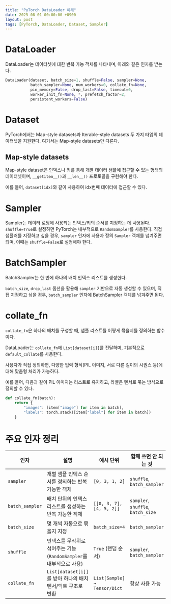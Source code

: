 ```yaml
---
title: "PyTorch DataLoader 이해"
date: 2025-08-01 00:00:00 +0900
layout: post
tags: [PyTorch, DataLoader, Dataset, Sampler]
---
```

# DataLoader

DataLoader는 데이터셋에 대한 반복 가능 객체를 나타내며, 아래와 같은 인자를 받는다.

```python
DataLoader(dataset, batch_size=1, shuffle=False, sampler=None,
           batch_sampler=None, num_workers=0, collate_fn=None,
           pin_memory=False, drop_last=False, timeout=0,
           worker_init_fn=None, *, prefetch_factor=2,
           persistent_workers=False)
```

# Dataset

PyTorch에서는 Map-style datasets과 Iterable-style datasets 두 가지 타입의 데이터셋을 지원한다. 여기서는 Map-style datasets만 다룬다.

## Map-style datasets

Map-style dataset은 인덱스나 키를 통해 개별 데이터 샘플에 접근할 수 있는 형태의 데이터셋이며, `__getitem__()`과 `__len__()` 프로토콜을 구현해야 한다.

예를 들어, `dataset[idx]`와 같이 사용하여 idx번째 데이터에 접근할 수 있다.

# Sampler

Sampler는 데이터 로딩에 사용되는 인덱스/키의 순서를 지정하는 데 사용된다. `shuffle=True`로 설정하면 PyTorch는 내부적으로 `RandomSampler`를 사용한다. 직접 샘플러를 지정하고 싶을 경우, `sampler` 인자에 사용자 정의 `Sampler` 객체를 넘겨주면 되며, 이때는 `shuffle=False`로 설정해야 한다.

# BatchSampler

BatchSampler는 한 번에 하나의 배치 인덱스 리스트를 생성한다.

`batch_size`, `drop_last` 옵션을 활용해 `sampler` 기반으로 자동 생성할 수 있으며, 직접 지정하고 싶을 경우, `batch_sampler` 인자에 BatchSampler 객체를 넘겨주면 된다.

# collate_fn

`collate_fn`은 하나의 배치를 구성할 때, 샘플 리스트를 어떻게 묶을지를 정의하는 함수이다. 

DataLoader는 `collate_fn`에 `List[dataset[i]]`를 전달하며, 기본적으로 `default_collate`를 사용한다.

사용자가 직접 정의하면, 다양한 입력 형식(PIL 이미지, 서로 다른 길이의 시퀀스 등)에 대해 맞춤형 처리가 가능하다.

예를 들어, 다음과 같이 PIL 이미지는 리스트로 유지하고, 라벨은 텐서로 묶는 방식으로 정의할 수 있다.

```python
def collate_fn(batch):
    return {
        "images": [item["image"] for item in batch],
        "labels": torch.stack([item["label"] for item in batch])
    }
```

# 주요 인자 정리

| 인자 | 설명 | 예시 단위 | 함께 쓰면 안 되는 것 |
| --- | --- | --- | --- |
| `sampler` | 개별 샘플 인덱스 순서를 정의하는 반복 가능한 객체 | `[0, 3, 1, 2]` | `shuffle`, `batch_sampler` |
| `batch_sampler` | 배치 단위의 인덱스 리스트를 생성하는 반복 가능한 객체 | `[[0, 3, 7], [4, 5, 2]]` | `sampler`, `shuffle`, `batch_size` |
| `batch_size` | 몇 개씩 자동으로 묶을지 지정 | `batch_size=4` | `batch_sampler` |
| `shuffle` | 인덱스를 무작위로 섞어주는 기능 (`RandomSampler`를 내부적으로 사용) | `True` (랜덤 순서) | `sampler`, `batch_sampler` |
| `collate_fn` | `List[dataset[i]]`를 받아 하나의 배치 텐서/딕트 구조로 변환 | `List[Sample] → Tensor/Dict` | 항상 사용 가능 |